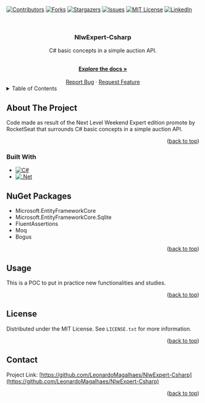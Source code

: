 <!-- Improved compatibility of back to top link: See: https://github.com/othneildrew/Best-README-Template/pull/73 -->
<a name="readme-top"></a>
<!--
*** Thanks for checking out the Best-README-Template. If you have a suggestion
*** that would make this better, please fork the repo and create a pull request
*** or simply open an issue with the tag "enhancement".
*** Don't forget to give the project a star!
*** Thanks again! Now go create something AMAZING! :D
-->



<!-- PROJECT SHIELDS -->
<!--
*** I'm using markdown "reference style" links for readability.
*** Reference links are enclosed in brackets [ ] instead of parentheses ( ).
*** See the bottom of this document for the declaration of the reference variables
*** for contributors-url, forks-url, etc. This is an optional, concise syntax you may use.
*** https://www.markdownguide.org/basic-syntax/#reference-style-links
-->
[![Contributors][contributors-shield]][contributors-url]
[![Forks][forks-shield]][forks-url]
[![Stargazers][stars-shield]][stars-url]
[![Issues][issues-shield]][issues-url]
[![MIT License][license-shield]][license-url]
[![LinkedIn][linkedin-shield]][linkedin-url]



<!-- PROJECT LOGO -->
<br />
<div align="center">
  <h3 align="center">NlwExpert-Csharp</h3>

  <p align="center">
    C# basic concepts in a simple auction API.
  </p>
    
  <br />
  <a href="https://github.com/LeonardoMagalhaes/NlwExpert-Csharp"><strong>Explore the docs »</strong></a>
  <br />
  <br />
  <a href="https://github.com/LeonardoMagalhaes/NlwExpert-Csharp/issues">Report Bug</a>
  ·
  <a href="https://github.com/LeonardoMagalhaes/NlwExpert-Csharp/issues">Request Feature</a>
</div>



<!-- TABLE OF CONTENTS -->
<details>
  <summary>Table of Contents</summary>
  <ol>
    <li>
      <a href="#about-the-project">About The Project</a>
      <ul>
        <li><a href="#built-with">Built With</a></li>
      </ul>
    </li>
    <li><a href="#usage">Usage</a></li>
    <li><a href="#license">License</a></li>
    <li><a href="#contact">Contact</a></li>
  </ol>
</details>



<!-- ABOUT THE PROJECT -->
## About The Project

Code made as result of the Next Level Weekend Expert edition promote by RocketSeat that surrounds C# basic concepts in a simple auction API.

<p align="right">(<a href="#readme-top">back to top</a>)</p>



### Built With


* [![C#][CSharp]][CSharp-url]
* [![.Net][Dotnet]][Dotnet-url]

## NuGet Packages

- Microsoft.EntityFrameworkCore
- Microsoft.EntityFrameworkCore.Sqlite
- FluentAssertions
- Moq
- Bogus

<p align="right">(<a href="#readme-top">back to top</a>)</p>



<!-- USAGE EXAMPLES -->
## Usage

This is a POC to put in practice new functionalities and studies.

<p align="right">(<a href="#readme-top">back to top</a>)</p>



<!-- LICENSE -->
## License

Distributed under the MIT License. See `LICENSE.txt` for more information.

<p align="right">(<a href="#readme-top">back to top</a>)</p>



<!-- CONTACT -->
## Contact

Project Link: [https://github.com/LeonardoMagalhaes/NlwExpert-Csharp](https://github.com/LeonardoMagalhaes/NlwExpert-Csharp)

<p align="right">(<a href="#readme-top">back to top</a>)</p>


<!-- MARKDOWN LINKS & IMAGES -->
<!-- https://www.markdownguide.org/basic-syntax/#reference-style-links -->
[contributors-shield]: https://img.shields.io/github/contributors/LeonardoMagalhaes/NlwExpert-Csharp.svg?style=for-the-badge
[contributors-url]: https://github.com/LeonardoMagalhaes/NlwExpert-Csharp/graphs/contributors
[forks-shield]: https://img.shields.io/github/forks/LeonardoMagalhaes/NlwExpert-Csharp.svg?style=for-the-badge
[forks-url]: https://github.com/LeonardoMagalhaes/NlwExpert-Csharp/network/members
[stars-shield]: https://img.shields.io/github/stars/LeonardoMagalhaes/NlwExpert-Csharp.svg?style=for-the-badge
[stars-url]: https://github.com/LeonardoMagalhaes/NlwExpert-Csharp/stargazers
[issues-shield]: https://img.shields.io/github/issues/LeonardoMagalhaes/NlwExpert-Csharp.svg?style=for-the-badge
[issues-url]: https://github.com/LeonardoMagalhaes/NlwExpert-Csharp/issues
[license-shield]: https://img.shields.io/github/license/LeonardoMagalhaes/NlwExpert-Csharp.svg?style=for-the-badge
[license-url]: https://github.com/LeonardoMagalhaes/NlwExpert-Csharp/blob/main/LICENSE.txt
[linkedin-shield]: https://img.shields.io/badge/-LinkedIn-black.svg?style=for-the-badge&logo=linkedin&colorB=555
[linkedin-url]: https://linkedin.com/in/LeonardoMagalhaes

[React.js]: https://img.shields.io/badge/React-20232A?style=for-the-badge&logo=react&logoColor=61DAFB
[React-url]: https://reactjs.org/
[TypescriptJS]: https://img.shields.io/badge/typescript-3178C6?style=for-the-badge&logo=typescript&logoColor=white
[Typescript-url]: https://www.typescriptlang.org
[ReactNativeJS]: https://img.shields.io/badge/reactnative-61DAFB?style=for-the-badge&logo=reacttable&logoColor=white
[ReactNative-url]: https://reactnative.dev
[ExpoJS]: https://img.shields.io/badge/expo-000020?style=for-the-badge&logo=expo&logoColor=white
[Expo-url]: https://expo.dev
[CSharp]: https://img.shields.io/badge/Csharp-20232A?style=for-the-badge&logo=csharp&logoColor=61DAFB
[CSharp-url]: https://learn.microsoft.com/pt-br/dotnet/csharp/tour-of-csharp/
[Dotnet]: https://img.shields.io/badge/dotnet-569845?style=for-the-badge&logo=dotnet&logoColor=55aadd66
[Dotnet-url]: https://dotnet.microsoft.com/pt-br/

